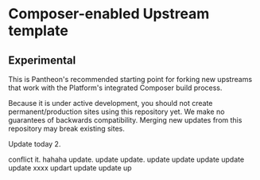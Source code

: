 # Composer-enabled Upstream template
## Experimental

This is Pantheon's recommended starting point for forking new upstreams that work with the Platform's integrated
Composer build process.

Because it is under active development, you should not create permanent/production sites using this repository
yet. We make no guarantees of backwards compatibility. Merging new updates from this repository may break existing
sites.

Update today 2.

conflict it. hahaha update. update update. update update update update update xxxx
updart update update
up

